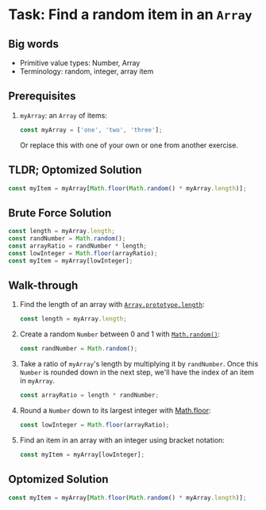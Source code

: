# Task: Find a random item in an `Array`

## Big words
- Primitive value types: Number, Array 
- Terminology: random, integer, array item

## Prerequisites
1. `myArray`: an `Array` of items:

    ```js
    const myArray = ['one', 'two', 'three'];
    ```

    Or replace this with one of your own or one from another exercise.

## TLDR; Optomized Solution

```js
const myItem = myArray[Math.floor(Math.random() * myArray.length)];
```

## Brute Force Solution

```js
const length = myArray.length;
const randNumber = Math.random();
const arrayRatio = randNumber * length;
const lowInteger = Math.floor(arrayRatio);
const myItem = myArray[lowInteger];
```

## Walk-through
1. Find the length of an array with [`Array.prototype.length`](https://developer.mozilla.org/en-US/docs/Web/JavaScript/Reference/Global_Objects/Array/length):

    ```js
    const length = myArray.length;
    ```

2. Create a random `Number` between 0 and 1 with [`Math.random()`](https://developer.mozilla.org/en-US/docs/Web/JavaScript/Reference/Global_Objects/Math/random):

    ```js
    const randNumber = Math.random();
    ```

3. Take a ratio of `myArray`'s length by multiplying it by `randNumber`. Once this `Number` is rounded down in the next step, we'll have the index of an item in `myArray`.

    ```js
    const arrayRatio = length * randNumber;
    ```

4. Round a `Number` down to its largest integer with [Math.floor](https://developer.mozilla.org/en-US/docs/Web/JavaScript/Reference/Global_Objects/Math/floor):

    ```js
    const lowInteger = Math.floor(arrayRatio);
    ```

5. Find an item in an array with an integer using bracket notation:

    ```js
    const myItem = myArray[lowInteger];
    ```

## Optomized Solution

```js
const myItem = myArray[Math.floor(Math.random() * myArray.length)];
```

